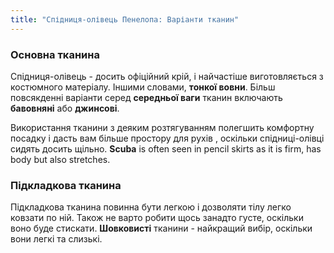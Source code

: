 ```yaml
---
title: "Спідниця-олівець Пенелопа: Варіанти тканин"
---
```


### Основна тканина

Спідниця-олівець - досить офіційний крій, і найчастіше виготовляється з костюмного матеріалу. Іншими словами, **тонкої вовни**. Більш повсякденні варіанти серед **середньої ваги** тканин включають **бавовняні** або **джинсові**.

Використання тканини з деяким розтягуванням полегшить комфортну посадку і дасть вам більше простору для рухів , оскільки спідниці-олівці сидять досить щільно. **Scuba** is often seen in pencil skirts as it is firm, has body but also stretches.

### Підкладкова тканина

Підкладкова тканина повинна бути легкою і дозволяти тілу легко ковзати по ній. Також не варто робити щось занадто густе, оскільки воно буде стискати. **Шовковисті** тканини - найкращий вибір, оскільки вони легкі та слизькі.
